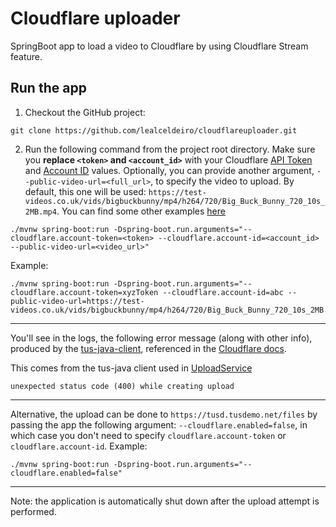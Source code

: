 # Cloudflare uploader
SpringBoot app to load a video to Cloudflare by using Cloudflare Stream feature.

## Run the app

1) Checkout the GitHub project:
```
git clone https://github.com/lealceldeiro/cloudflareuploader.git
```

2) Run the following command from the project root directory. Make sure you **replace `<token>` and `<account_id>`**
with your Cloudflare [API Token](https://developers.cloudflare.com/fundamentals/api/get-started/create-token/) and
[Account ID](https://developers.cloudflare.com/fundamentals/get-started/basic-tasks/find-account-and-zone-ids/)
values. Optionally, you can provide another argument, `--public-video-url=<full_url>`, to specify the video to upload.
By default, this one will be used: `https://test-videos.co.uk/vids/bigbuckbunny/mp4/h264/720/Big_Buck_Bunny_720_10s_2MB.mp4`.
You can find some other examples [here](https://test-videos.co.uk/bigbuckbunny/mp4-h264)

```shell
./mvnw spring-boot:run -Dspring-boot.run.arguments="--cloudflare.account-token=<token> --cloudflare.account-id=<account_id> --public-video-url=<video_url>"
```

Example:

```shell
./mvnw spring-boot:run -Dspring-boot.run.arguments="--cloudflare.account-token=xyzToken --cloudflare.account-id=abc --public-video-url=https://test-videos.co.uk/vids/bigbuckbunny/mp4/h264/720/Big_Buck_Bunny_720_10s_2MB.mp4"
```

---

You'll see in the logs, the following error message (along with other info), produced by the
[tus-java-client](https://github.com/tus/tus-java-client), referenced in the
[Cloudflare docs](https://developers.cloudflare.com/stream/uploading-videos/upload-video-file/#what-is-tus).

This comes from the tus-java client used in [UploadService](https://github.com/lealceldeiro/cloudflareuploader/blob/main/src/main/java/cloudflare/uploader/video/UploadService.java#L94)

```text
unexpected status code (400) while creating upload
```

---

Alternative, the upload can be done to `https://tusd.tusdemo.net/files` by passing the app the following argument:
`--cloudflare.enabled=false`, in which case you don't need to specify `cloudflare.account-token` or
`cloudflare.account-id`. Example:

```shell
./mvnw spring-boot:run -Dspring-boot.run.arguments="--cloudflare.enabled=false"
```

---

Note: the application is automatically shut down after the upload attempt is performed.